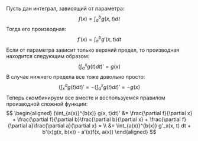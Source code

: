 Пусть дан интеграл, зависящий от параметра:
$$f(x) = \int_a^bg(x, t) dt$$
Тогда его производная:
$$f'(x) = \int_a^b g'(x, t) dt$$
Если от параметра зависит только верхний предел, то производная находится следующим образом:
$$(\int_a^{x}g(t)dt)' = g(x)$$
В случае нижнего предела все тоже довольно просто:
$$(\int_x^a g(t) dt)' = -(\int_a^xg(t)dt)' = -g(x)$$
Теперь скомбинируем все вместе и воспользуемся правилом производной сложной функции:
$$
\begin{aligned}
(\int_{a(x)}^{b(x)} g(x, t)dt)' &= \frac{\partial f}{\partial x} + \frac{\partial f}{\partial b}\frac{\partial b}{\partial x} + \frac{\partial f}{\partial a}\frac{\partial a}{\partial x} = \\
&= \int_{a(x)}^{b(x)} g'_x(x, t) dt + b'(x)g(x, b(x)) - a'(x)f(x, a(x))
\end{aligned}
$$
